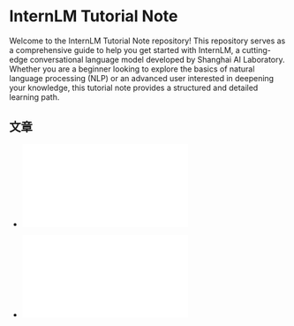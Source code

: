 # InternLM Tutorial Note

Welcome to the InternLM Tutorial Note repository! This repository serves as a comprehensive guide to help you get started with InternLM, a cutting-edge conversational language model developed by Shanghai AI Laboratory. Whether you are a beginner looking to explore the basics of natural language processing (NLP) or an advanced user interested in deepening your knowledge, this tutorial note provides a structured and detailed learning path.


## 文章

- ![Linux+InternStudio 关卡](./01-Linux+InternStudio.md)

- ![Python](./02-Python.md)


